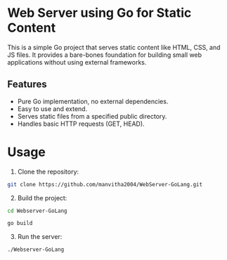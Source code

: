 
# Web Server using Go for Static Content
This is a simple Go project that serves static content like HTML, CSS, and JS files. It provides a bare-bones foundation for building small web applications without using external frameworks.

## Features
 - Pure Go implementation, no external dependencies.
 - Easy to use and extend.
 - Serves static files from a specified public directory.
 - Handles basic HTTP requests (GET, HEAD).

# Usage
1. Clone the repository:
```bash
git clone https://github.com/manvitha2004/WebServer-GoLang.git
```

2. Build the project:
```bash
cd Webserver-GoLang
```
```bash
go build
```
3. Run the server:
```bash
./Webserver-GoLang
```


